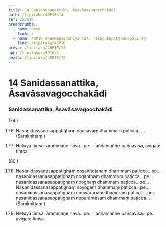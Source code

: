 ```yaml
---
title: 14 Sanidassanattika, Āsavāsavagocchakādi
path: /tipitaka/40P10/14
ref: 257516
breadcrumbs:
  - name: Home
    link: /
  - name: 40P10 Dhammapaccanīya (2), Tikadukapaṭṭhānapāḷi (4)
    link: /tipitaka/40P10
prevL: /tipitaka/40P10/13
upL: /tipitaka/40P10/0
nextL: /tipitaka/40P10/15
---
```


# 14 Sanidassanattika, Āsavāsavagocchakādi

### Sanidassanattika, Āsavāsavagocchakādi

(79.)

176. Nasanidassanasappaṭighaṃ noāsavaṃ dhammaṃ paṭicca… . (Saṃkhittaṃ.)

177. Hetuyā tiṃsa, ārammaṇe nava…pe…  aññamaññe pañcavīsa, avigate tiṃsa.

(80.)

178. Nasanidassanasappaṭighaṃ nosaññojanaṃ dhammaṃ paṭicca…pe…  nasanidassanasappaṭighaṃ noganthaṃ dhammaṃ paṭicca…pe…  nasanidassanasappaṭighaṃ nooghaṃ dhammaṃ paṭicca…pe… . Nasanidassanasappaṭighaṃ noyogaṃ dhammaṃ paṭicca…pe…  nasanidassanasappaṭighaṃ nonīvaraṇaṃ dhammaṃ paṭicca…pe…  nasanidassanasappaṭighaṃ noparāmāsaṃ dhammaṃ paṭicca… . (Saṃkhittaṃ.)

179. Hetuyā tiṃsa, ārammaṇe nava…pe…  aññamaññe pañcavīsa…pe…  avigate tiṃsa.


